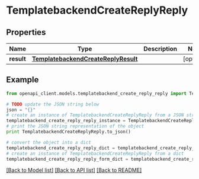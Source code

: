 # TemplatebackendCreateReplyReply


## Properties

Name | Type | Description | Notes
------------ | ------------- | ------------- | -------------
**result** | [**TemplatebackendCreateReplyResult**](TemplatebackendCreateReplyResult.md) |  | [optional] 

## Example

```python
from openapi_client.models.templatebackend_create_reply_reply import TemplatebackendCreateReplyReply

# TODO update the JSON string below
json = "{}"
# create an instance of TemplatebackendCreateReplyReply from a JSON string
templatebackend_create_reply_reply_instance = TemplatebackendCreateReplyReply.from_json(json)
# print the JSON string representation of the object
print TemplatebackendCreateReplyReply.to_json()

# convert the object into a dict
templatebackend_create_reply_reply_dict = templatebackend_create_reply_reply_instance.to_dict()
# create an instance of TemplatebackendCreateReplyReply from a dict
templatebackend_create_reply_reply_form_dict = templatebackend_create_reply_reply.from_dict(templatebackend_create_reply_reply_dict)
```
[[Back to Model list]](../README.md#documentation-for-models) [[Back to API list]](../README.md#documentation-for-api-endpoints) [[Back to README]](../README.md)



